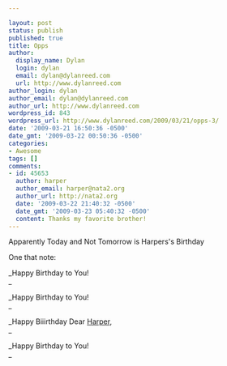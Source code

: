 ```yaml
---

layout: post
status: publish
published: true
title: Opps
author:
  display_name: Dylan
  login: dylan
  email: dylan@dylanreed.com
  url: http://www.dylanreed.com
author_login: dylan
author_email: dylan@dylanreed.com
author_url: http://www.dylanreed.com
wordpress_id: 843
wordpress_url: http://www.dylanreed.com/2009/03/21/opps-3/
date: '2009-03-21 16:50:36 -0500'
date_gmt: '2009-03-22 00:50:36 -0500'
categories:
- Awesome
tags: []
comments:
- id: 45653
  author: harper
  author_email: harper@nata2.org
  author_url: http://nata2.org
  date: '2009-03-22 21:40:32 -0500'
  date_gmt: '2009-03-23 05:40:32 -0500'
  content: Thanks my favorite brother!
---
```


Apparently Today and Not Tomorrow is Harpers's Birthday  


One that note:  


_Happy Birthday to You!  
_

_Happy Birthday to You!  
_

_Happy Biiirthday Dear [Harper][1],  
_

   [1]: http://www.nata2.org

_Happy Birthday to You!  
_

 
